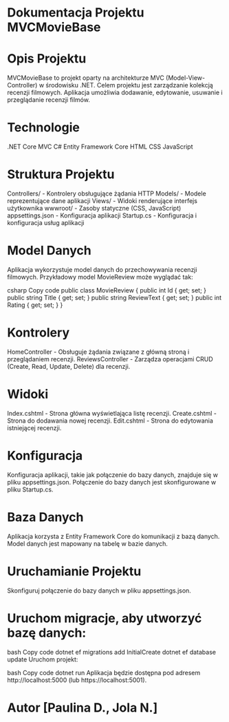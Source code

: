# Dokumentacja Projektu MVCMovieBase
# Opis Projektu
MVCMovieBase to projekt oparty na architekturze MVC (Model-View-Controller) w środowisku .NET. 
Celem projektu jest zarządzanie kolekcją recenzji filmowych. Aplikacja umożliwia dodawanie, edytowanie, usuwanie i przeglądanie recenzji filmów.

# Technologie
.NET Core MVC
C#
Entity Framework Core
HTML
CSS
JavaScript

# Struktura Projektu
Controllers/ - Kontrolery obsługujące żądania HTTP
Models/ - Modele reprezentujące dane aplikacji
Views/ - Widoki renderujące interfejs użytkownika
wwwroot/ - Zasoby statyczne (CSS, JavaScript)
appsettings.json - Konfiguracja aplikacji
Startup.cs - Konfiguracja i konfiguracja usług aplikacji

# Model Danych
Aplikacja wykorzystuje model danych do przechowywania recenzji filmowych. Przykładowy model MovieReview może wyglądać tak:

csharp
Copy code
public class MovieReview
{
public int Id { get; set; }
public string Title { get; set; }
public string ReviewText { get; set; }
public int Rating { get; set; }
}
# Kontrolery
HomeController - Obsługuje żądania związane z główną stroną i przeglądaniem recenzji.
ReviewsController - Zarządza operacjami CRUD (Create, Read, Update, Delete) dla recenzji.

# Widoki
Index.cshtml - Strona główna wyświetlająca listę recenzji.
Create.cshtml - Strona do dodawania nowej recenzji.
Edit.cshtml - Strona do edytowania istniejącej recenzji.

# Konfiguracja
Konfiguracja aplikacji, takie jak połączenie do bazy danych, znajduje się w pliku appsettings.json.
Połączenie do bazy danych jest skonfigurowane w pliku Startup.cs.

# Baza Danych
Aplikacja korzysta z Entity Framework Core do komunikacji z bazą danych.
Model danych jest mapowany na tabelę w bazie danych.

# Uruchamianie Projektu
Skonfiguruj połączenie do bazy danych w pliku appsettings.json.

# Uruchom migracje, aby utworzyć bazę danych:

bash
Copy code
dotnet ef migrations add InitialCreate
dotnet ef database update
Uruchom projekt:

bash
Copy code
dotnet run
Aplikacja będzie dostępna pod adresem http://localhost:5000 (lub https://localhost:5001).

# Autor [Paulina D., Jola N.]
